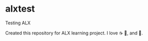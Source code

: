 # alxtest
Testing ALX

Created this repository for ALX learning project.
I love :coffee: :chicken:, and :dancer:.
